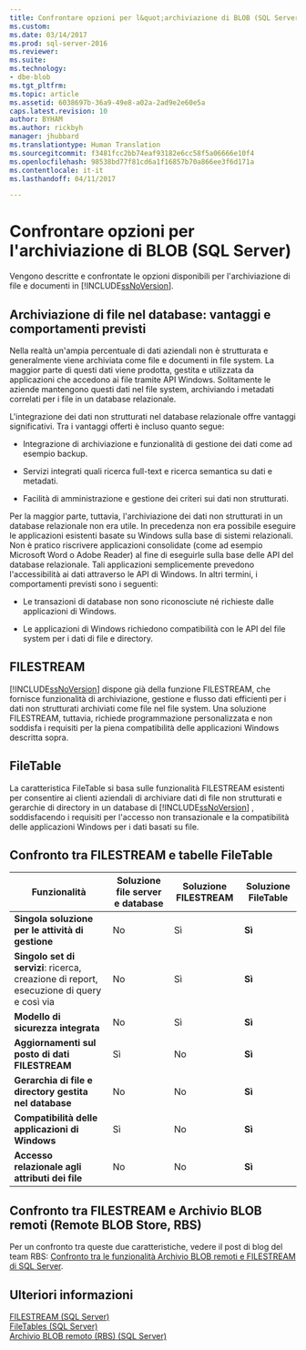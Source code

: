 ```yaml
---
title: Confrontare opzioni per l&quot;archiviazione di BLOB (SQL Server) | Microsoft Docs
ms.custom: 
ms.date: 03/14/2017
ms.prod: sql-server-2016
ms.reviewer: 
ms.suite: 
ms.technology:
- dbe-blob
ms.tgt_pltfrm: 
ms.topic: article
ms.assetid: 6038697b-36a9-49e8-a02a-2ad9e2e60e5a
caps.latest.revision: 10
author: BYHAM
ms.author: rickbyh
manager: jhubbard
ms.translationtype: Human Translation
ms.sourcegitcommit: f3481fcc2bb74eaf93182e6cc58f5a06666e10f4
ms.openlocfilehash: 98538bd77f81cd6a1f16857b70a866ee3f6d171a
ms.contentlocale: it-it
ms.lasthandoff: 04/11/2017

---
```

# <a name="compare-options-for-storing-blobs-sql-server"></a>Confrontare opzioni per l'archiviazione di BLOB (SQL Server)
  Vengono descritte e confrontate le opzioni disponibili per l'archiviazione di file e documenti in [!INCLUDE[ssNoVersion](../../includes/ssnoversion-md.md)].  
  
##  <a name="Expectations"></a> Archiviazione di file nel database: vantaggi e comportamenti previsti  
 Nella realtà un'ampia percentuale di dati aziendali non è strutturata e generalmente viene archiviata come file e documenti in file system. La maggior parte di questi dati viene prodotta, gestita e utilizzata da applicazioni che accedono ai file tramite API Windows. Solitamente le aziende mantengono questi dati nel file system, archiviando i metadati correlati per i file in un database relazionale.  
  
 L'integrazione dei dati non strutturati nel database relazionale offre vantaggi significativi. Tra i vantaggi offerti è incluso quanto segue:  
  
-   Integrazione di archiviazione e funzionalità di gestione dei dati come ad esempio backup.  
  
-   Servizi integrati quali ricerca full-text e ricerca semantica su dati e metadati.  
  
-   Facilità di amministrazione e gestione dei criteri sui dati non strutturati.  
  
 Per la maggior parte, tuttavia, l'archiviazione dei dati non strutturati in un database relazionale non era utile. In precedenza non era possibile eseguire le applicazioni esistenti basate su Windows sulla base di sistemi relazionali. Non è pratico riscrivere applicazioni consolidate (come ad esempio Microsoft Word o Adobe Reader) al fine di eseguirle sulla base delle API del database relazionale. Tali applicazioni semplicemente prevedono l'accessibilità ai dati attraverso le API di Windows. In altri termini, i comportamenti previsti sono i seguenti:  
  
-   Le transazioni di database non sono riconosciute né richieste dalle applicazioni di Windows.  
  
-   Le applicazioni di Windows richiedono compatibilità con le API del file system per i dati di file e directory.  
  
##  <a name="Filestream"></a> FILESTREAM  
 [!INCLUDE[ssNoVersion](../../includes/ssnoversion-md.md)] dispone già della funzione FILESTREAM, che fornisce funzionalità di archiviazione, gestione e flusso dati efficienti per i dati non strutturati archiviati come file nel file system. Una soluzione FILESTREAM, tuttavia, richiede programmazione personalizzata e non soddisfa i requisiti per la piena compatibilità delle applicazioni Windows descritta sopra.  
  
##  <a name="FileTables"></a> FileTable  
 La caratteristica FileTable si basa sulle funzionalità FILESTREAM esistenti per consentire ai clienti aziendali di archiviare dati di file non strutturati e gerarchie di directory in un database di [!INCLUDE[ssNoVersion](../../includes/ssnoversion-md.md)] , soddisfacendo i requisiti per l'accesso non transazionale e la compatibilità delle applicazioni Windows per i dati basati su file.  
  
##  <a name="CompareFileTable"></a> Confronto tra FILESTREAM e tabelle FileTable  
  
|Funzionalità|Soluzione file server e database|Soluzione FILESTREAM|Soluzione FileTable|  
|-------------|---------------------------------------|-------------------------|------------------------|  
|**Singola soluzione per le attività di gestione**|No|Sì|**Sì**|  
|**Singolo set di servizi**: ricerca, creazione di report, esecuzione di query e così via|No|Sì|**Sì**|  
|**Modello di sicurezza integrata**|No|Sì|**Sì**|  
|**Aggiornamenti sul posto di dati FILESTREAM**|Sì|No|**Sì**|  
|**Gerarchia di file e directory gestita nel database**|No|No|**Sì**|  
|**Compatibilità delle applicazioni di Windows**|Sì|No|**Sì**|  
|**Accesso relazionale agli attributi dei file**|No|No|**Sì**|  
  
##  <a name="CompareRBS"></a> Confronto tra FILESTREAM e Archivio BLOB remoti (Remote BLOB Store, RBS)  
 Per un confronto tra queste due caratteristiche, vedere il post di blog del team RBS: [Confronto tra le funzionalità Archivio BLOB remoti e FILESTREAM di SQL Server](http://go.microsoft.com/fwlink/?LinkId=210317).  
  
##  <a name="more"></a> Ulteriori informazioni  
 [FILESTREAM &#40;SQL Server&#41;](../../relational-databases/blob/filestream-sql-server.md)  
 [FileTables &#40;SQL Server&#41;](../../relational-databases/blob/filetables-sql-server.md)  
 [Archivio BLOB remoto &#40;RBS&#41; &#40;SQL Server&#41;](../../relational-databases/blob/remote-blob-store-rbs-sql-server.md)  
  
